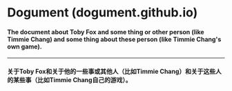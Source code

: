 # **Dogument** (dogument.github.io)
#### The document about Toby Fox and some thing or other person (like Timmie Chang) and some thing about these person (like Timmie Chang's own game).
-----
#### 关于Toby Fox和关于他的一些事或其他人（比如Timmie Chang）和关于这些人的某些事（比如Timmie Chang自己的游戏）。
